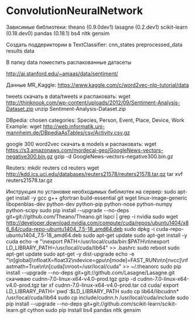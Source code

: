 # ConvolutionNeuralNetwork

Зависимые библиотеки:
theano (0.9.0dev1)
lasagne (0.2.dev1)
scikit-learn (0.18.dev0)
pandas (0.18.1)
bs4
nltk
gensim

Создать поддериктории в TextClassifier:
cnn_states
preprocessed_data
results
data

В папку data поместить распакованные датасеты

http://ai.stanford.edu/~amaas/data/sentiment/

Данные MR_Kaggle:
https://www.kaggle.com/c/word2vec-nlp-tutorial/data

tweets скачать в data/tweets и распаковать:
wget http://thinknook.com/wp-content/uploads/2012/09/Sentiment-Analysis-Dataset.zip
unzip Sentiment-Analysis-Dataset.zip

DBpedia:
chosen categories:
Species, Person, Event, Place, Device, Work
Example: wget http://web.informatik.uni-mannheim.de/DBpediaAsTables/csv/Activity.csv.gz

google 300 word2vec скачать в models и распаковать:
wget https://s3.amazonaws.com/mordecai-geo/GoogleNews-vectors-negative300.bin.gz
gzip -d GoogleNews-vectors-negative300.bin.gz

Reuters:
mkdir reuters
cd reuters
wget http://kdd.ics.uci.edu/databases/reuters21578/reuters21578.tar.gz
tar xvf reuters21578.tar.gz

Инструкция по установке необходимых библиотек на сервер:
sudo apt-get install -y gcc g++ gfortran build-essential git wget linux-image-generic libopenblas-dev python-dev python-pip python-nose python-numpy python-scipy
sudo pip install --upgrade --no-deps git+git://github.com/Theano/Theano.git
lspci | grep -i nvidia
sudo wget http://developer.download.nvidia.com/compute/cuda/repos/ubuntu1404/x86_64/cuda-repo-ubuntu1404_7.5-18_amd64.deb
sudo dpkg -i cuda-repo-ubuntu1404_7.5-18_amd64.deb
sudo apt-get update
sudo apt-get install -y cuda
echo -e "\nexport PATH=/usr/local/cuda/bin:$PATH\n\nexport LD_LIBRARY_PATH=/usr/local/cuda/lib64" >> .bashrc
sudo reboot
sudo apt-get update
sudo apt-get -y dist-upgrade
echo -e "\n[global]\nfloatX=float32\ndevice=gpu\n[mode]=FAST_RUN\n\n[nvcc]\nfastmath=True\n\n[cuda]\nroot=/usr/local/cuda" >> ~/.theanorc
sudo pip install --upgrade --no-deps git+git://github.com/Lasagne/Lasagne.git
скачиваю cudnn-7.0-linux-x64-v4.0-prod.tgz
gzip -d cudnn-7.0-linux-x64-v4.0-prod.tgz
tar xf cudnn-7.0-linux-x64-v4.0-prod.tar
cd cuda/
export LD_LIBRARY_PATH=`pwd`:$LD_LIBRARY_PATH
sudo cp lib64/libcudnn* /usr/local/cuda/lib64
sudo cp include/cudnn.h /usr/local/cuda/include
sudo pip install --upgrade --no-deps git+git://github.com/scikit-learn/scikit-learn.git cython
sudo pip install bs4 pandas nltk gensim
